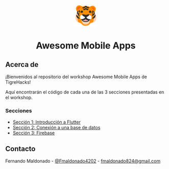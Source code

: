<br />
<p align="center">
    <img src="./assets/tiger.png"  alt="Logo" width="70px" >

  <h1 align="center">Awesome Mobile Apps</h1>

</p>

## Acerca de

¡Bienvenidos al repositorio del workshop Awesome Mobile Apps de TigreHacks!

Aquí encontrarán el código de cada una de las 3 secciones presentadas en el workshop.


### Secciones

- [Sección 1: Introducción a Flutter](https://github.com/Bisontech1/AwesomeMobileApps/tree/master/seccion1)
- [Sección 2: Conexión a una base de datos](https://github.com/Bisontech1/AwesomeMobileApps/tree/master/seccion2)
- [Sección 3: Firebase](https://github.com/Bisontech1/AwesomeMobileApps/tree/master/seccion3)


## Contacto

Fernando Maldonado - [@Fmaldonado4202](https://twitter.com/Fmaldonado4202) - fmaldonado824@gmail.com
